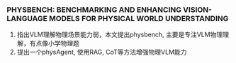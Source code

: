 ### PHYSBENCH: BENCHMARKING AND ENHANCING VISION-LANGUAGE MODELS FOR PHYSICAL WORLD UNDERSTANDING
1. 指出VLM理解物理场景能力弱，本文提出physbench, 主要是专注VLM物理理解，有点像小学物理题
2. 提出一个physAgent, 使用RAG, CoT等方法增强物理VLM能力